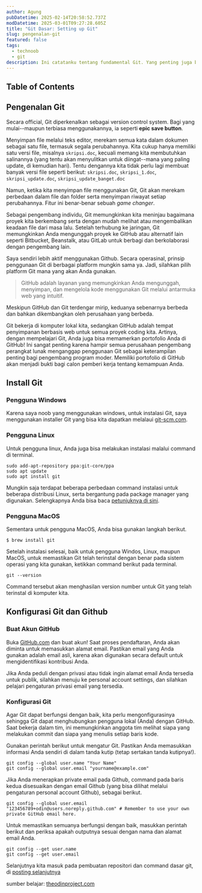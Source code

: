 ```yaml
---
author: Agung
pubDatetime: 2025-02-14T20:58:52.737Z
modDatetime: 2025-03-01T09:27:28.605Z
title: "Git Dasar: Setting up Git"
slug: pengenalan-git
featured: false
tags:
  - technoob
  - git
description: Ini catatanku tentang fundamental Git. Yang penting juga buat kamu yang ingin jadi programmer handal.
---
```

## Table of Contents

## Pengenalan Git
Secara official, Git diperkenalkan sebagai version control system. Bagi yang mulai--maupun terbiasa menggunakannya, ia seperti **epic save button**.

Menyimpan file melalui teks editor, merekam semua kata dalam dokumen sebagai satu file, termasuk segala perubahannya. Kita cukup hanya memiliki satu versi file, misalnya `skripsi.doc`, kecuali memang kita membutuhkan salinannya (yang tentu akan menyulitkan untuk diingat--mana yang paling update, di kemudian hari). Tentu dengannya kita tidak perlu lagi membuat banyak versi file seperti berikut: `skripsi.doc`, `skripsi_1.doc`, `skripsi_update.doc`, `skripsi_update_banget.doc`

Namun, ketika kita menyimpan file menggunakan Git, Git akan merekam perbedaan dalam file dan folder serta menyimpan riwayat setiap perubahannya. Fitur ini benar-benar sebuah *game changer*.

Sebagai pengembang individu, Git memungkinkan kita meninjau bagaimana proyek kita berkembang serta dengan mudah melihat atau mengembalikan keadaan file dari masa lalu. Setelah terhubung ke jaringan, Git memungkinkan Anda mengunggah proyek ke GitHub atau alternatif lain seperti Bitbucket, Beanstalk, atau GitLab untuk berbagi dan berkolaborasi dengan pengembang lain.

Saya sendiri lebih aktif menggunakan Github. Secara operasinal, prinsip penggunaan Git di berbagai platform mungkin sama ya. Jadi, silahkan pilih platform Git mana yang akan Anda gunakan.

>GitHub adalah layanan yang memungkinkan Anda mengunggah, menyimpan, dan mengelola kode menggunakan Git melalui antarmuka web yang intuitif.

Meskipun GitHub dan Git terdengar mirip, keduanya sebenarnya berbeda dan bahkan dikembangkan oleh perusahaan yang berbeda.

Git bekerja di komputer lokal kita, sedangkan GitHub adalah tempat penyimpanan berbasis web untuk semua proyek coding kita. Artinya, dengan mempelajari Git, Anda juga bisa memamerkan portofolio Anda di GitHub! Ini sangat penting karena hampir semua perusahaan pengembang perangkat lunak menganggap penggunaan Git sebagai keterampilan penting bagi pengembang program moder. Memiliki portofolio di GitHub akan menjadi bukti bagi calon pemberi kerja tentang kemampuan Anda.

## Install Git

### Pengguna Windows
Karena saya noob yang menggunakan windows, untuk instalasi Git, saya menggunakan installer Git yang bisa kita dapatkan melalaui [git-scm.com](https://git-scm.com/downloads).

### Pengguna Linux
Untuk pengguna linux, Anda juga bisa melakukan instalasi malalui command di terminal.

```
sudo add-apt-repository ppa:git-core/ppa
sudo apt update
sudo apt install git
```
Mungkin saja terdapat beberapa perbedaan command instalasi untuk beberapa distribusi Linux, serta bergantung pada package manager yang digunakan. Selengkapnya Anda bisa baca [petunjuknya di sini](https://git-scm.com/downloads/linux).

### Pengguna MacOS
Sementara untuk pengguna MacOS, Anda bisa gunakan langkah berikut.
```
$ brew install git
```
Setelah instalasi selesai, baik untuk pengguna Windos, Linux, maupun MacOS, untuk memastikan Git telah terinstal dengan benar pada sistem operasi yang kita gunakan, ketikkan command berikut pada terminal.
```
git --version
```
Command tersebut akan menghasilan version number untuk Git yang telah terinstal di komputer kita.

## Konfigurasi Git dan Github

### Buat Akun GitHub
Buka [GitHub.com](https://github.com/) dan buat akun! Saat proses pendaftaran, Anda akan diminta untuk memasukkan alamat email. Pastikan email yang Anda gunakan adalah email asli, karena akan digunakan secara default untuk mengidentifikasi kontribusi Anda.

Jika Anda peduli dengan privasi atau tidak ingin alamat email Anda tersedia untuk publik, silahkan menuju ke personal account settings, dan silahkan pelajari pengaturan privasi email yang tersedia.

### Konfigurasi Git
Agar Git dapat berfungsi dengan baik, kita perlu mengonfigurasinya sehingga Git dapat menghubungkan pengguna lokal (Anda) dengan GitHub. Saat bekerja dalam tim, ini memungkinkan anggota tim melihat siapa yang melakukan commit dan siapa yang menulis setiap baris kode.

Gunakan perintah berikut untuk mengatur Git. Pastikan Anda memasukkan informasi Anda sendiri di dalam tanda kutip (tetap sertakan tanda kutipnya!).

```
git config --global user.name "Your Name"
git config --global user.email "yourname@example.com"
```
Jika Anda menerapkan private email pada Github, command pada baris kedua disesuaikan dengan email Github (yang bisa dilihat melalui pengaturan personal account Github), sebagai berikut.

```
git config --global user.email "123456789+odin@users.noreply.github.com" # Remember to use your own private GitHub email here.
```
Untuk memastikan semuanya berfungsi dengan baik, masukkan perintah berikut dan periksa apakah outputnya sesuai dengan nama dan alamat email Anda.
```
git config --get user.name
git config --get user.email
```
Selanjutnya kita masuk pada pembuatan repositori dan command dasar git, di [posting selanjutnya](https://www.theodinproject.com/lessons/foundations-git-basics)

sumber belajar: [theodinproject.com](https://www.theodinproject.com/lessons/foundations-setting-up-git)